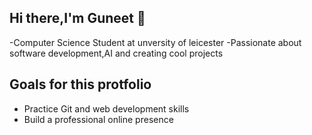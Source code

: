 ## Hi there,I'm Guneet 👋

-Computer Science Student at unversity of leicester 
-Passionate about software development,AI and creating cool projects

## Goals for this protfolio
- Practice Git and web development skills  
- Build a professional online presence  


<!--
**guneetm/guneetm** is a ✨ _special_ ✨ repository because its `README.md` (this file) appears on your GitHub profile.

